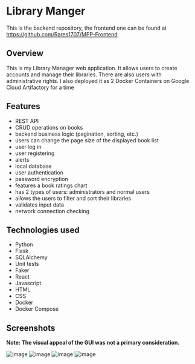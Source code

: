 # Library Manger

This is the backend repository, the frontend one can be found at https://github.com/Rares1707/MPP-Frontend

## Overview
This is my Library Manager web application. It allows users to create accounts and manage their libraries. There are also users with administrative rights. I also deployed it as 2 Docker Containers on Google Cloud Artifactory for a time

## Features
- REST API
- CRUD operations on books
- backend business logic (pagination, sorting, etc.)
- users can change the page size of the displayed book list
- user log in
- user registering
- alerts
- local database
- user authentication
- password encryption
- features a book ratings chart
- has 2 types of users: administrators and normal users
- allows the users to filter and sort their libraries
- validates input data
- network connection checking

## Technologies used
- Python
- Flask
- SQLAlchemy
- Unit tests 
- Faker
- React
- Javascript
- HTML
- CSS
- Docker
- Docker Compose

## Screenshots
**Note: The visual appeal of the GUI was not a primary consideration.**

![image](https://github.com/user-attachments/assets/d44d9897-c13b-463d-a807-42e59fdfbb9e)
![image](https://github.com/user-attachments/assets/ee2b1ee5-810a-4142-90af-e632e9af1d03)
![image](https://github.com/user-attachments/assets/42ca7a59-1df8-4165-a054-447ee4ce08b8)
![image](https://github.com/user-attachments/assets/82913ec9-ad4b-4cb2-9c6a-68a523b84400)













